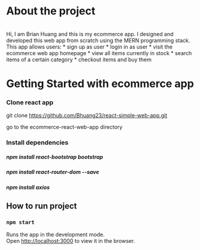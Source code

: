 # About the project

<br>
Hi, I am Brian Huang and this is my ecommerce app.
I designed and developed this web app from scratch using the MERN programming stack. 
<br/>
This app allows users:
* sign up as user
* login in as user
* visit the ecommerce web app homepage
* view all items currently in stock
* search items of a certain category
* checkout items and buy them


# Getting Started with ecommerce app

### Clone react app
git clone https://github.com/Bhuang23/react-simple-web-app.git

go to the ecommerce-react-web-app directory


### Install dependencies
##### npm install react-bootstrap bootstrap
##### npm install react-router-dom --save
##### npm install axios
## How to run project
### `npm start`

Runs the app in the development mode.\
Open [http://localhost:3000](http://localhost:3000) to view it in the browser.

